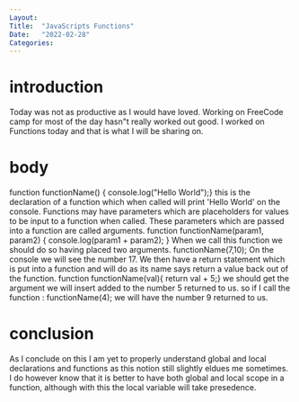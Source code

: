 ```yaml
---
Layout:
Title:  "JavaScripts Functions"
Date:   "2022-02-28"
Categories:
---
```

# introduction
Today was not as productive as I would have loved. Working on FreeCode camp for most of the day hasn"t really worked out good. 
I worked on Functions today and that is what I will be sharing on.


# body
function functionName() { console.log("Hello World");} this is the declaration of a function which when called will print
 'Hello World' on the console. Functions may have parameters which are placeholders for values to be input to a function when
 called. These parameters which are passed into a function are called arguments.
 function functionName(param1, param2) {
     console.log(param1 + param2);
 }
When we call this function we should do so having placed two arguments. functionName(7,10); On the console we will see the number 17.
We then have a return statement which is put into a function and will do as its name says return a value back out of the function.
function functionName(val){ return val + 5;} we should get the argument we will insert added to the number 5 returned to us. so if I
call the function : functionName(4); we will have the number 9 returned to us.


# conclusion
As I conclude on this I am yet to properly understand global and local declarations and functions as this notion still slightly eldues me sometimes.
 I do however know that it is better to have both global and local scope in a function, although with this the local variable will take presedence.  